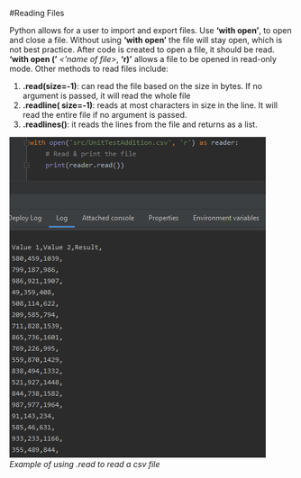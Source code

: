 #Reading Files

Python allows for a user to import and export files. Use **‘with open’**, to open and close a file. Without using **‘with open’** the file will stay open, which is not best practice. After code is created to open a file, it should be read. **‘with open (’** *<’name of file>*, **‘r)’** allows a file to be opened in read-only mode. Other methods to read files include: 

1. **.read(size=-1)**: can read the file based on the size in bytes. If no argument is passed, it will read the whole file
2. **.readline( size=-1)**: reads at most characters in size in the line. It will read the entire file if no argument is passed.
3. **.readlines()**: it reads the lines from the file and returns as a list.


![reading](/images/images/readFiles.png)
*Example of using .read to read a csv file*

